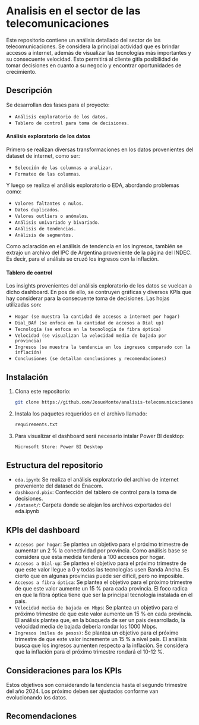 # Analisis en el sector de las telecomunicaciones

Este repositorio contiene un análisis detallado del sector de las telecomunicaciones. Se considera la principal actividad que es brindar accesos a internet, además de visualizar las tecnologías más importantes y su consecuente velocidad. Esto permitirá al cliente gitla posibilidad de tomar decisiones en cuanto a su negocio y encontrar oportunidades de crecimiento.

## Descripción
Se desarrollan dos fases para el proyecto:

- `Análisis exploratorio de los datos.`
- `Tablero de control para toma de decisiones.`

#### Análisis exploratorio de los datos

Primero se realizan diversas transformaciones en los datos provenientes del dataset de internet, como ser:

- `Selección de las columnas a analizar`.
- `Formateo de las columnas`.

Y luego se realiza el análisis exploratorio o EDA, abordando problemas como:

- `Valores faltantes o nulos.`
- `Datos duplicados`.
- `Valores outliers o anómalos`.
- `Análisis univariado y bivariado.`
- `Análisis de tendencias.`
- `Análisis de segmentos.` 

Como aclaración en el análisis de tendencia en los ingresos, también se extrajo un archivo del IPC de Argentina proveniente de la página del INDEC. Es decir, para el análisis se cruzó los ingresos con la inflación.

#### Tablero de control

Los insights provenientes del análisis exploratorio de los datos se vuelcan a dicho dashboard. En pos de ello, se contruyen gráficas y diversos KPIs que hay considerar para la consecuente toma de decisiones. Las hojas utilizadas son: 

- `Hogar (se muestra la cantidad de accesos a internet por hogar)`
- `Dial_BAf (se enfoca en la cantidad de accesos a Dial up)`
- `Tecnología (se enfoca en la tecnología de fibra óptica)`
- `Velocidad (se visualizan la velocidad media de bajada por provincia)`
- `Ingresos (se muestra la tendencia en los ingresos comparado con la inflación)`
- `Conclusiones (se detallan conclusiones y recomendaciones)`

## Instalación

1. Clona este repositorio:
   ```sh
   git clone https://github.com/JosueMonte/analisis-telecomunicaciones
   ```

2. Instala los paquetes requeridos en el archivo llamado:
   ```sh
   requirements.txt
   ```

3. Para visualizar el dashboard será necesario intalar Power BI desktop:
   ```sh
   Microsoft Store: Power BI Desktop
   ```

## Estructura del repositorio

- `eda.ipynb`: Se realiza el análisis exploratorio del archivo de internet proveniente del dataset de Enacom.
- `dashboard.pbix`: Confección del tablero de control para la toma de decisiones.
- `/dataset/`: Carpeta donde se alojan los archivos exportados del eda.ipynb

## KPIs del dashboard

- `Accesos por hogar`: Se plantea un objetivo para el próximo trimestre de aumentar un 2 % la conectividad por provincia. Como análisis base se considera que esta medida tenderá a 100 accesos por hogar.
- `Accesos a Dial-up`: Se plantea el objetivo para el próximo trimestre de que este valor llegue a 0 y todas las tecnologías usen Banda Ancha. Es cierto que en algunas provincias puede ser difícil, pero no imposible.
- `Accesos a fibra óptica`: Se plantea el objetivo para el próximo trimestre de que este valor aumente un 15 % para cada provincia. El foco radica en que la fibra óptica tiene que ser la principal tecnología instalada en el pais.
- `Velocidad media de bajada en Mbps`: Se plantea un objetivo para el próximo trimestre de que este valor aumente un 15 % en cada provincia. El análisis plantea que, en la búsqueda de ser un pais desarrollado, la velocidad media de bajada debería rondar los 1000 Mbps.
- `Ingresos (miles de pesos)`: Se plantea un objetivo para el próximo trimestre de que este valor incremente un 15 % a nivel pais. El análisis busca que los ingresos aumenten respecto a la inflación. Se considera que la inflación para el próximo trimestre rondará el 10-12 %.

## Consideraciones para los KPIs

Estos objetivos son considerando la tendencia hasta el segundo trimestre del año 2024. Los próximo deben ser ajustados conforme van evolucionando los datos.

## Recomendaciones






